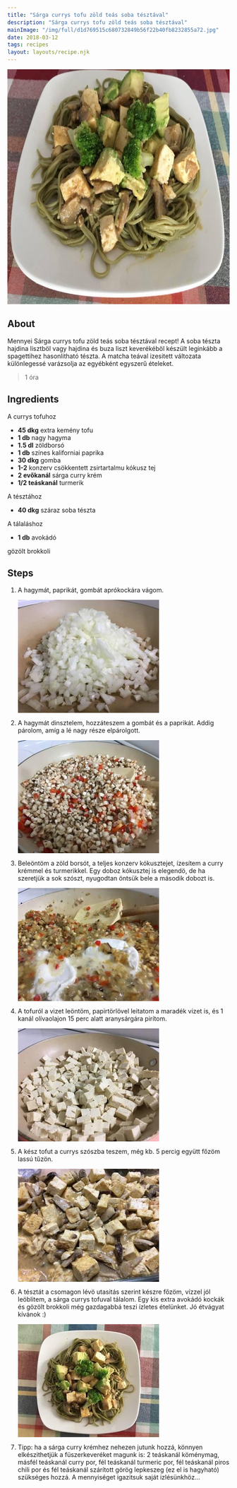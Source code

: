 ```yaml
---
title: "Sárga currys tofu zöld teás soba tésztával"
description: "Sárga currys tofu zöld teás soba tésztával"
mainImage: "/img/full/d1d769515c680732849b56f22b40fb8232855a72.jpg"
date: 2018-03-12
tags: recipes
layout: layouts/recipe.njk
---
```

                            
<p align="center"><a href="https://cookpad.com/hu/receptek/4527776-sarga-currys-tofu-zold-teas-soba-tesztaval" rel="Recipe source page"><img width="751" height="532" src="/img/full/d1d769515c680732849b56f22b40fb8232855a72.jpg"/></a></p>

## About
Mennyei Sárga currys tofu zöld teás soba tésztával recept! A soba tészta hajdina lisztböl vagy hajdina és buza liszt keverékéböl készült leginkább a spagettihez hasonlitható tészta. A matcha teával izesitett változata különlegessé varázsolja az egyébként egyszerű ételeket.

> 1 óra 

## Ingredients

A currys tofuhoz
* **45 dkg** extra kemény tofu
* **1 db** nagy hagyma
* **1.5 dl** zöldborsó
* **1 db** színes kaliforniai paprika
* **30 dkg** gomba
* **1-2** konzerv csökkentett zsirtartalmu kókusz tej
* **2 evőkanál** sárga curry krém
* **1/2 teáskanál** turmerik

A tésztához
* **40 dkg** száraz soba tészta

A tálaláshoz
* **1 db** avokádó

gözölt brokkoli

## Steps

1. A hagymát, paprikát, gombát aprókockára vágom.
 
    <p><img width="320" height="256" align="left" src="/img/full/f2c8d6522e22f83348296100dd0a8e933ad76f9c.jpg"/></p><div style="clear: both"/>

2. A hagymát dinsztelem, hozzáteszem a gombát és a paprikát. Addig párolom, amíg a lé nagy része elpárolgott.
 
    <p><img width="320" height="256" align="left" src="/img/full/201c0dd01cdd37aa5f3d97d336f963a8ccad7445.jpg"/></p><div style="clear: both"/>

3. Beleöntöm a zöld borsót, a teljes konzerv kókusztejet, ízesítem a curry krémmel és turmerikkel. Egy doboz kókusztej is elegendö, de ha szeretjük a sok szószt, nyugodtan öntsük bele a második dobozt is.
 
    <p><img width="320" height="256" align="left" src="/img/full/b2fac6645ffb87cb855c08963460934cf30eaf08.jpg"/></p><div style="clear: both"/>

4. A tofuról a vizet leöntöm, papirtörlövel leitatom a maradék vizet is, és 1 kanál olívaolajon 15 perc alatt aranysárgára pirítom.
 
    <p><img width="320" height="256" align="left" src="/img/full/cd30fce1a48299666444a75234dc111181cf2826.jpg"/></p><div style="clear: both"/>

5. A kész tofut a currys szószba teszem, még kb. 5 percig együtt főzöm lassú tűzön.
 
    <p><img width="320" height="256" align="left" src="/img/full/8eff74b63792b8ed5d86a9abca8318b764f0bfe9.jpg"/></p><div style="clear: both"/>

6. A tésztát a csomagon lévö utasitás szerint készre főzöm, vízzel jól leöblitem, a sárga currys tofuval tálalom. Egy kis extra avokádó kockák és gözölt brokkoli még gazdagabbá teszi ízletes ételünket. Jó étvágyat kívánok :)
 
    <p><img width="320" height="256" align="left" src="/img/full/393abf2b560a30a9f75d8a6d8bb7987b94ae3b6a.jpg"/></p><div style="clear: both"/>

7. Tipp: ha a sárga curry krémhez nehezen jutunk hozzá, könnyen elkészithetjük a füszerkeveréket magunk is: 2 teáskanál köménymag, másfél teáskanál curry por, fél teáskanál turmeric por, fél teáskanál piros chili por és fél teáskanál szárított görög lepkeszeg (ez el is hagyható) szükséges hozzá. A mennyiséget igazitsuk saját izlésünkhöz...
 
    <div style="clear: both"/>

